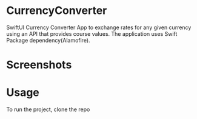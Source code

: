 # CurrencyConverter
SwiftUI Currency Converter App to exchange rates for any given currency using an API that provides course values.
The application uses Swift Package dependency(Alamofire).
# Screenshots


# Usage
To run the project, clone the repo
